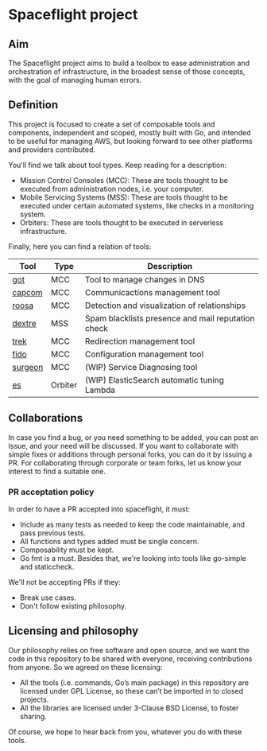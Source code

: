 # Spaceflight project

## Aim

The Spaceflight project aims to build a toolbox to ease administration and orchestration of infrastructure, in the broadest sense of those concepts, with the goal of managing human errors.                                                                        

## Definition

This project is focused to create a set of composable tools and components, independent and scoped, mostly built with Go, and intended to be useful for managing AWS, but looking forward to see other platforms and providers contributed.                         

You'll find we talk about tool types. Keep reading for a description:

* Mission Control Consoles (MCC): These are tools thought to be executed from administration nodes, i.e. your computer.
* Mobile Servicing Systems (MSS): These are tools thought to be executed under certain automated systems, like checks in a monitoring system.
* Orbiters: These are tools thought to be executed in serverless infrastructure.

Finally, here you can find a relation of tools:

| Tool | Type | Description |
|---|---|---|
| [got](mcc/got) | MCC | Tool to manage changes in DNS |
| [capcom](mcc/capcom) | MCC | Communicactions management tool |
| [roosa](mcc/roosa) | MCC | Detection and visualization of relationships |
| [dextre](mss/dextre) | MSS | Spam blacklists presence and mail reputation check |
| [trek](mcc/trek) | MCC | Redirection management tool |
| [fido](mcc/fido) | MCC | Configuration management tool |
| [surgeon](mcc/surgeon) | MCC | (WIP) Service Diagnosing tool |
| [es](orbiter/es) | Orbiter | (WIP) ElasticSearch automatic tuning Lambda |

## Collaborations

In case you find a bug, or you need something to be added, you can post an Issue, and your need will be discussed.
If you want to collaborate with simple fixes or additions through personal forks, you can do it by issuing a PR.
For collaborating through corporate or team forks, let us know your interest to find a suitable one.

### PR acceptation policy

In order to have a PR accepted into spaceflight, it must:

* Include as many tests as needed to keep the code maintainable, and pass previous tests.
* All functions and types added must be single concern.
* Composability must be kept.
* Go fmt is a must. Besides that, we're looking into tools like go-simple and staticcheck.

We'll not be accepting PRs if they:

* Break use cases.
* Don't follow existing philosophy.

## Licensing and philosophy

Our philosophy relies on free software and open source, and we want the code in this repository to be shared with everyone, receiving contributions from anyone. So we agreed on these licensing:                                                                                                 

- All the tools (i.e. commands, Go’s main package) in this repository are licensed under GPL License, so these can’t be imported in to closed projects.                                                                                                              
- All the libraries are licensed under 3-Clause BSD License, to foster sharing.

Of course, we hope to hear back from you, whatever you do with these tools.
